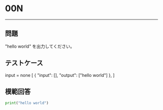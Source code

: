 # 00N

---
## 問題

"hello world" を出力してください。

## テストケース
input = none
[
	{
		"input": [],
		"output": ["hello world"]
  	},
]


## 模範回答
```python
print("hello world")
```